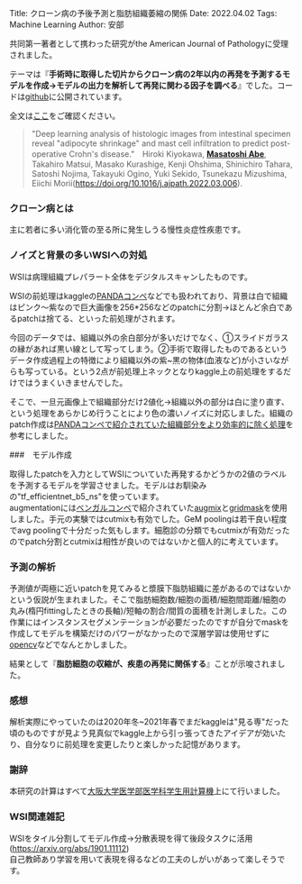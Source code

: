 Title: クローン病の予後予測と脂肪組織萎縮の関係
Date: 2022.04.02
Tags: Machine Learning
Author: 安部


共同第一著者として携わった研究がthe American Journal of Pathologyに受理されました。

テーマは『**手術時に取得した切片からクローン病の2年以内の再発を予測するモデルを作成→モデルの出力を解析して再発に関わる因子を調べる**』でした。コードは[github](https://github.com/abebe9849/Crohn_wsi)に公開されています。

全文は[ここ](https://www.sciencedirect.com/science/article/pii/S0002944022001067?CMX_ID=&SIS_ID=&dgcid=STMJ_AUTH_SERV_PUBLISHED&utm_acid=107243843&utm_campaign=STMJ_AUTH_SERV_PUBLISHED&utm_in=DM243789&utm_medium=email&utm_source=AC_)をご確認ください。


>"Deep learning analysis of histologic images from intestinal specimen reveal "adipocyte shrinkage" and mast cell infiltration to predict post-operative Crohn's disease."　Hiroki Kiyokawa, [**Masatoshi Abe**]({author}安部), Takahiro Matsui, Masako Kurashige, Kenji Ohshima, Shinichiro Tahara, Satoshi Nojima, Takayuki Ogino, Yuki Sekido, Tsunekazu Mizushima, Eiichi Morii(https://doi.org/10.1016/j.ajpath.2022.03.006).

### クローン病とは

主に若者に多い消化管の至る所に発生しうる慢性炎症性疾患です。

### ノイズと背景の多いWSIへの対処

WSIは病理組織プレパラート全体をデジタルスキャンしたものです。<br>

WSIの前処理はkaggleの[PANDAコンペ](https://www.kaggle.com/competitions/prostate-cancer-grade-assessment/overview)などでも扱われており、背景は白で組織はピンク〜紫なので巨大画像を256*256などのpatchに分割→ほとんど余白であるpatchは捨てる、といった前処理がされます。

今回のデータでは、組織以外の余白部分が多いだけでなく、①スライドガラスの縁があれば黒い線として写ってしまう。②手術で取得したものであるというデータ作成過程上の特徴により組織以外の紫~黒の物体(血液など)が小さいながらも写っている。という2点が前処理上ネックとなりkaggle上の前処理をするだけではうまくいきませんでした。

そこで、一旦元画像上で組織部分だけ2値化→組織以外の部分は白に塗り直す、という処理をあらかじめ行うことにより色の濃いノイズに対応しました。組織のpatch作成は[PANDAコンペで紹介されていた組織部分をより効率的に除く処理](https://www.kaggle.com/code/rftexas/better-image-tiles-removing-white-spaces)を参考にしました。

###　モデル作成

取得したpatchを入力としてWSIについていた再発するかどうかの2値のラベルを予測するモデルを学習させました。モデルはお馴染みの"tf_efficientnet_b5_ns"を使っています。<br>
augmentationには[ベンガルコンペ](https://www.kaggle.com/competitions/bengaliai-cv19?rvi=1)で紹介されていた[augmix](https://www.kaggle.com/code/haqishen/augmix-based-on-albumentations)と[gridmask](https://www.kaggle.com/code/haqishen/gridmask)を使用しました。手元の実験ではcutmixも有効でした。GeM poolingは若干良い程度でavg poolingで十分だった気もします。細胞診の分類でもcutmixが有効だったのでpatch分割とcutmixは相性が良いのではないかと個人的に考えています。

### 予測の解析

予測値が両極に近いpatchを見てみると漿膜下脂肪組織に差があるのではないかという仮説が生まれました。そこで脂肪細胞数/細胞の面積/細胞間距離/細胞の丸み(楕円fittingしたときの長軸)/短軸の割合/間質の面積を計測しました。この作業にはインスタンスセグメンテーションが必要だったのですが自分でmaskを作成してモデルを構築だけのパワーがなかったので深層学習は使用せずに[opencv](http://labs.eecs.tottori-u.ac.jp/sd/Member/oyamada/OpenCV/html/py_tutorials/py_imgproc/py_watershed/py_watershed.html)などでなんとかしました。<br>

結果として『**脂肪細胞の収縮が、疾患の再発に関係する**』ことが示唆されました。


### 感想

解析実際にやっていたのは2020年冬~2021年春でまだkaggleは"見る専"だった頃のものですが見よう見真似でkaggle上から引っ張ってきたアイデアが効いたり、自分なりに前処理を変更したりと楽しかった記憶があります。


### 謝辞

本研究の計算はすべて[大阪大学医学部医学科学生用計算機](https://oumpy.github.io/student_server.html)上にて行いました。


### WSI関連雑記
WSIをタイル分割してモデル作成→分散表現を得て後段タスクに活用(https://arxiv.org/abs/1901.11112)<br>
自己教師あり学習を用いて表現を得るなどの工夫のしがいがあって楽しそうです。









